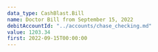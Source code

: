 ```yaml
---
data_type: CashBlast.Bill
name: Doctor Bill from September 15, 2022
debitAccountId: "../accounts/chase_checking.md"
value: 1203.34
first: 2022-09-15T00:00:00
---
```


